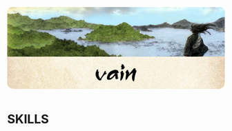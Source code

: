 <div>
<img src="https://github.com/wowvain-dev/wowvain-dev/blob/master/rounded_name.png?raw=true"
    style="margin-bottom: -9px;"
>
<img src="https://github.com/wowvain-dev/wowvain-dev/blob/master/rounded_name2.png?raw=true" 
    style="border-radius: 0 0 14px 14px;">
</div>



<p style="font-size: 28px; margin-top: 50px"><b>SKILLS</b></p>


<!--
**wowvain-dev/wowvain-dev** is a ✨ _special_ ✨ repository because its `README.md` (this file) appears on your GitHub profile.

Here are some ideas to get you started:

- 🔭 I’m currently working on ...
- 🌱 I’m currently learning ...
- 👯 I’m looking to collaborate on ...
- 🤔 I’m looking for help with ...
- 💬 Ask me about ...
- 📫 How to reach me: ...
- 😄 Pronouns: ...
- ⚡ Fun fact: ...
-->
